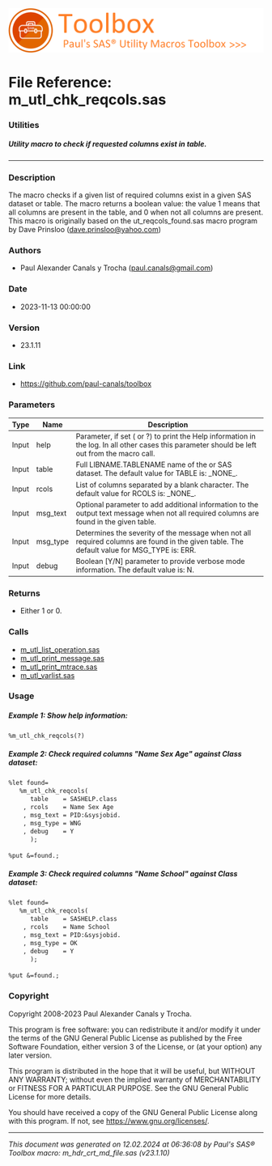 ![../../misc/images/doc_banner.png](../../misc/images/doc_banner.png)
# 
# File Reference: m_utl_chk_reqcols.sas

### Utilities

##### Utility macro to check if requested columns exist in table.

***

### Description
The macro checks if a given list of required columns exist in a given SAS dataset or table. The macro returns a boolean value: the value 1 means that all columns are present in the
 table, and 0 when not all columns are present. This macro is originally based on the ut_reqcols_found.sas macro program by Dave Prinsloo (dave.prinsloo@yahoo.com)

### Authors
* Paul Alexander Canals y Trocha (paul.canals@gmail.com)

### Date
* 2023-11-13 00:00:00

### Version
* 23.1.11

### Link
* https://github.com/paul-canals/toolbox

### Parameters
| Type | Name | Description |
| ---- | ---- | ----------- |
| Input | help | Parameter, if set ( or ?) to print the Help information in the log. In all other cases this parameter should be left out from the macro call. |
| Input | table | Full LIBNAME.TABLENAME name of the or SAS dataset. The default value for TABLE is: \_NONE\_. |
| Input | rcols | List of columns separated by a blank character. The default value for RCOLS is: \_NONE\_. |
| Input | msg_text | Optional parameter to add additional information to the output text message when not all required columns are found in the given table. |
| Input | msg_type | Determines the severity of the message when not all required columns are found in the given table. The default value for MSG_TYPE is: ERR. |
| Input | debug | Boolean [Y/N] parameter to provide verbose mode information. The default value is: N. |

### Returns
* Either 1 or 0.

### Calls
* [m_utl_list_operation.sas](m_utl_list_operation.md)
* [m_utl_print_message.sas](m_utl_print_message.md)
* [m_utl_print_mtrace.sas](m_utl_print_mtrace.md)
* [m_utl_varlist.sas](m_utl_varlist.md)

### Usage

##### Example 1: Show help information:
```sas
%m_utl_chk_reqcols(?)
```

##### Example 2: Check required columns "Name Sex Age" against Class dataset:
```sas
%let found=
   %m_utl_chk_reqcols(
      table    = SASHELP.class
    , rcols    = Name Sex Age
    , msg_text = PID:&sysjobid.
    , msg_type = WNG
    , debug    = Y
      );

%put &=found.;

```

##### Example 3: Check required columns "Name School" against Class dataset:
```sas
%let found=
   %m_utl_chk_reqcols(
      table    = SASHELP.class
    , rcols    = Name School
    , msg_text = PID:&sysjobid.
    , msg_type = OK
    , debug    = Y
      );

%put &=found.;

```

### Copyright
Copyright 2008-2023 Paul Alexander Canals y Trocha. 
 
This program is free software: you can redistribute it and/or modify 
it under the terms of the GNU General Public License as published by 
the Free Software Foundation, either version 3 of the License, or 
(at your option) any later version. 
 
This program is distributed in the hope that it will be useful, 
but WITHOUT ANY WARRANTY; without even the implied warranty of 
MERCHANTABILITY or FITNESS FOR A PARTICULAR PURPOSE. See the 
GNU General Public License for more details. 
 
You should have received a copy of the GNU General Public License 
along with this program. If not, see <https://www.gnu.org/licenses/>. 


***
*This document was generated on 12.02.2024 at 06:36:08  by Paul's SAS&reg; Toolbox macro: m_hdr_crt_md_file.sas (v23.1.10)*
